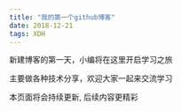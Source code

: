 ```yaml
---
title: "我的第一个github博客"
date: 2018-12-21 
tags: XDH  
---
```


新建博客的第一天，小编将在这里开启学习之旅

主要做各种技术分享，欢迎大家一起来交流学习

本页面将会持续更新, 后续内容更精彩

